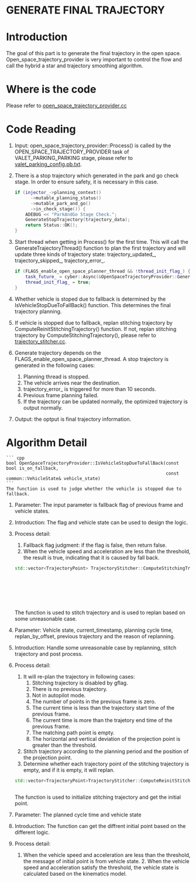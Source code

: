 # GENERATE FINAL TRAJECTORY

# Introduction
The goal of this part is to generate the final trajectory in the open space. Open_space_trajectory_provider is very important to control the flow and call the hybrid a star and trajectory smoothing algorithm. 

# Where is the code
Please refer to [open_space_trajectory_provider.cc](https://github.com/ApolloAuto/apollo/tree/master/modules/planning/tasks/optimizers/open_space_trajectory_generation/open_space_trajectory_provider.cc)

# Code Reading
1. Input: open_space_trajectory_provider::Process() is called by the OPEN_SPACE_TRAJECTORY_PROVIDER task of VALET_PARKING_PARKING stage, please refer to [valet_parking_config.pb.txt](https://github.com/ApolloAuto/apollo/blob/master/modules/planning/conf/scenario/valet_parking_config.pb.txt).

2. There is a stop trajectory which generated in the park and go check stage. In order to ensure safety, it is necessary in this case. 
    ``` cpp
    if (injector_->planning_context()
          ->mutable_planning_status()
          ->mutable_park_and_go()
          ->in_check_stage()) {
        ADEBUG << "ParkAndGo Stage Check.";
        GenerateStopTrajectory(trajectory_data);
        return Status::OK();
    }
    ```
3. Start thread when getting in Process() for the first time. This will call the GenerateTrajectoryThread() function to plan the first trajectory and will update three kinds of trajectory state: trajectory_updated_, trajectory_skipped_, trajectory_error_.
    ``` cpp
    if (FLAGS_enable_open_space_planner_thread && !thread_init_flag_) {
        task_future_ = cyber::Async(&OpenSpaceTrajectoryProvider::GenerateTrajectoryThread, this);
        thread_init_flag_ = true;
    }
    ```
4. Whether vehicle is stoped due to fallback is determined by the IsVehicleStopDueToFallBack() function. This determines the final trajectory planning.
5. If vehicle is stopped due to fallback, replan stitching trajectory by ComputeReinitStitchingTrajectory() function. If not, replan stitching trajectory by ComputeStitchingTrajectory(), please refer to [trajectory_stitcher.cc](https://github.com/ApolloAuto/apollo/blob/master/modules/planning/common/trajectory_stitcher.cc).
6. Generate trajectory depends on the FLAGS_enable_open_space_planner_thread. A stop trajectory is generated in the following cases:
   1. Planning thread is stopped. 
   2. The vehicle arrives near the destination. 
   3. trajectory_error_ is triggered for more than 10 seconds.
   4. Previous frame planning failed. 
   5. If the trajectory can be updated normally, the optimized trajectory is output normally. 

7. Output: the optput is final trajectory information.

# Algorithm Detail
    ``` cpp
    bool OpenSpaceTrajectoryProvider::IsVehicleStopDueToFallBack(const bool is_on_fallback, 
                                                                 const common::VehicleState& vehicle_state)
    ```
    The function is used to judge whether the vehicle is stopped due to fallback.
1. Parameter: The input parameter is fallback flag of previous frame and vehicle states.
2. Introduction: The flag and vehicle state can be used to design the logic. 
3. Process detail: 
    1. Fallback flag judgment: if the flag is false, then return false. 
    2. When the vehicle speed and acceleration are less than the threshold, the result is true, indicating that it is caused by fall        back.

    ``` cpp
    std::vector<TrajectoryPoint> TrajectoryStitcher::ComputeStitchingTrajectory(const VehicleState& vehicle_state, 
                                                                                const double current_timestamp,
                                                                                const double planning_cycle_time, 
                                                                                const size_t preserved_points_num,
                                                                                const bool replan_by_offset, 
                                                                                const PublishableTrajectory* prev_trajectory,
                                                                                std::string* replan_reason)
    ```
    The function is used to stitch trajectory and is used to replan based on some unreasonable case.
1. Parameter: Vehicle state, current_timestamp, planning cycle time, replan_by_offset, previous trajectory and the reason of replanning.
2. Introduction: Handle some unreasonable case by replanning, stitch trajectory and post process. 
3. Process detail: 
   1. It will re-plan the trajectory in following cases:
      1. Stitching trajectory is disabled by gflag.
      2. There is no previous trajectory.
      3. Not in autopilot mode. 
      4. The number of points in the previous frame is zero. 
      5. The current time is less than the trajectory start time of the previous frame.
      6. The current time is more than the trajetory end time of the previous frame.
      7. The matching path point is empty. 
      8. The horizontal and vertical deviation of the projection point is greater than the threshold. 
    2. Stitch trajectory according to the planning period and the position of the projection point.
    3. Determine whether each trajectory point of the stitching trajectory is empty, and if it is empty, it will replan.

    ``` cpp
    std::vector<TrajectoryPoint>TrajectoryStitcher::ComputeReinitStitchingTrajectory(const double planning_cycle_time, 
                                                                                     const VehicleState& vehicle_state)
    ```
    The function is used to initialize stitching trajectory and get the initial point. 
1. Parameter: The planned cycle time and vehicle state
2. Introduction: The function can get the diffrent initial point based on the different logic.
3. Process detail:
   1. When the vehicle speed and acceleration are less than the threshold, the message of initial point is from vehicle state.           2. When the vehicle speed and acceleration satisfy the threshold, the vehicle state is calculated based on the kinematics model.


